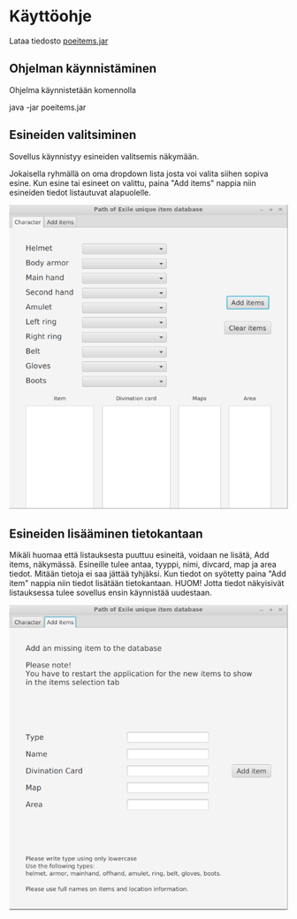 # Käyttöohje

Lataa tiedosto [poeitems.jar](https://github.com/silmish/ot-harjoitustyo/releases/tag/viikko5)


## Ohjelman käynnistäminen

Ohjelma käynnistetään komennolla

java -jar poeitems.jar

## Esineiden valitsiminen

Sovellus käynnistyy esineiden valitsemis näkymään.

Jokaisella ryhmällä on oma dropdown lista josta voi valita siihen sopiva esine. Kun esine tai esineet on valittu, paina "Add items" nappia niin esineiden tiedot listautuvat alapuolelle.

![Item locations](https://github.com/silmish/ot-harjoitustyo/blob/master/dokumentointi/Kuvat/items.png)

## Esineiden lisääminen tietokantaan

Mikäli huomaa että listauksesta puuttuu esineitä, voidaan ne lisätä, Add items, näkymässä. Esineille tulee antaa, tyyppi, nimi, divcard, map ja area tiedot. Mitään tietoja ei saa jättää tyhjäksi. Kun tiedot on syötetty paina "Add item" nappia niin tiedot lisätään tietokantaan. HUOM! Jotta tiedot näkyisivät listauksessa tulee sovellus ensin käynnistää uudestaan.

![Add item](https://github.com/silmish/ot-harjoitustyo/blob/master/dokumentointi/Kuvat/additem.png)
